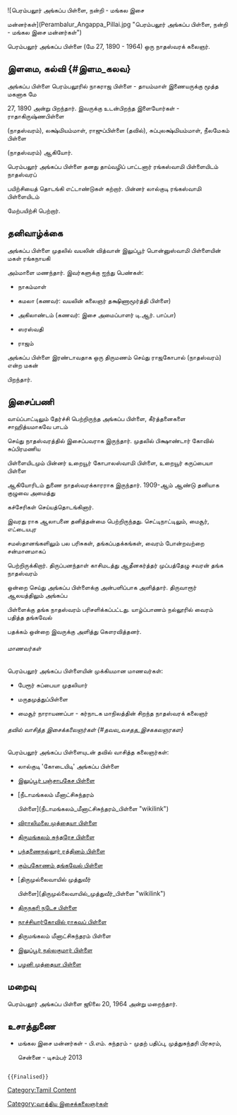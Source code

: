 ![பெரம்பலூர் அங்கப்ப பிள்ளை, நன்றி - மங்கல இசை
மன்னர்கள்](Perambalur_Angappa_Pillai.jpg "பெரம்பலூர் அங்கப்ப பிள்ளை, நன்றி - மங்கல இசை மன்னர்கள்")
பெரம்பலூர் அங்கப்ப பிள்ளை (மே 27, 1890 - 1964) ஒரு நாதஸ்வரக் கலைஞர்.

## இளமை, கல்வி {#இளம_கலவ}

அங்கப்ப பிள்ளை பெரம்பலூரில் நாகராஜ பிள்ளை - தாயம்மாள் இணையருக்கு மூத்த மகனாக மே
27, 1890 அன்று பிறந்தார். இவருக்கு உடன்பிறந்த இளையோர்கள் - ராதாகிருஷ்ணபிள்ளை
(நாதஸ்வரம்), லக்ஷ்மியம்மாள், ராஜுப்பிள்ளை (தவில்), சுப்புலக்ஷ்மியம்மாள், நீலமேகம் பிள்ளை
(நாதஸ்வரம்) ஆகியோர்.

பெரம்பலூர் அங்கப்ப பிள்ளை தனது தாய்வழிப் பாட்டனார் ரங்கஸ்வாமி பிள்ளையிடம் நாதஸ்வரப்
பயிற்சியைத் தொடங்கி எட்டாண்டுகள் கற்றார். பின்னர் லால்குடி ரங்கஸ்வாமி பிள்ளையிடம்
மேற்பயிற்சி பெற்றார்.

## தனிவாழ்க்கை

அங்கப்ப பிள்ளை முதலில் வயலின் வித்வான் இலுப்பூர் பொன்னுஸ்வாமி பிள்ளையின் மகள் ரங்கநாயகி
அம்மாளை மணந்தார். இவர்களுக்கு ஐந்து பெண்கள்:

-   நாகம்மாள்
-   கமலா (கணவர்: வயலின் கலைஞர் தக்ஷிணாமூர்த்தி பிள்ளை)
-   அகிலாண்டம் (கணவர்: இசை அமைப்பாளர் டி.ஆர். பாப்பா)
-   ஸரஸ்வதி
-   ராஜம்

அங்கப்ப பிள்ளை இரண்டாவதாக ஒரு திருமணம் செய்து ராஜகோபால் (நாதஸ்வரம்) என்ற மகன்
பிறந்தார்.

## இசைப்பணி

வாய்ப்பாட்டிலும் தேர்ச்சி பெற்றிருந்த அங்கப்ப பிள்ளை, கீர்த்தனைகளை சாஹித்யமாகவே பாடம்
செய்து நாதஸ்வரத்தில் இசைப்பவராக இருந்தார். முதலில் பிக்ஷாண்டார் கோவில் சுப்பிரமணிய
பிள்ளையிடமும் பின்னர் உறையூர் கோபாலஸ்வாமி பிள்ளை, உறையூர் கருப்பையா பிள்ளை
ஆகியோரிடம் துணை நாதஸ்வரக்காரராக இருந்தார். 1909-ஆம் ஆண்டு தனியாக குழுவை அமைத்து
கச்சேரிகள் செய்யத்தொடங்கினார்.

இவரது ராக ஆலாபனை தனித்தன்மை பெற்றிருந்தது. செட்டிநாட்டிலும், மைசூர், எட்டையபுர
சமஸ்தானங்களிலும் பல பரிசுகள், தங்கப்பதக்கங்கள், வைரம் போன்றவற்றை சன்மானமாகப்
பெற்றிருக்கிறார். திருப்பனந்தாள் காசிமடத்து ஆதீனகர்த்தர் முப்பத்தேழு சவரன் தங்க நாதஸ்வரம்
ஒன்றை செய்து அங்கப்ப பிள்ளைக்கு அன்பளிப்பாக அளித்தார். திருவாரூர் ஆலயத்திலும் அங்கப்ப
பிள்ளைக்கு தங்க நாதஸ்வரம் பரிசளிக்கப்பட்டது. யாழ்ப்பாணம் நல்லூரில் வைரம் பதித்த தங்கவேல்
பதக்கம் ஒன்றை இவருக்கு அளித்து கௌரவித்தனர்.

###### மாணவர்கள்

பெரம்பலூர் அங்கப்ப பிள்ளையின் முக்கியமான மாணவர்கள்:

-   பேரூர் சுப்பையா முதலியார்
-   மருதமுத்துப்பிள்ளை
-   மைசூர் நாராயணப்பா - கர்நாடக மாநிலத்தின் சிறந்த நாதஸ்வரக் கலைஞர்

###### தவில் வாசித்த இசைக்கலைஞர்கள் {#தவல_வசதத_இசககலஞரகள}

பெரம்பலூர் அங்கப்ப பிள்ளையுடன் தவில் வாசித்த கலைஞர்கள்:

-   லால்குடி 'கோடையிடி' அங்கப்ப பிள்ளை
-   [இலுப்பூர் பஞ்சாபகேச பிள்ளை](மலைக்கோட்டை_பஞ்சாமிப்_பிள்ளை "wikilink")
-   [நீடாமங்கலம் மீனாட்சிசுந்தரம்
    பிள்ளை](நீடாமங்கலம்_மீனாட்சிசுந்தரம்_பிள்ளை "wikilink")
-   [விராலிமலை முத்தையா பிள்ளை](விராலிமலை_முத்தையா_பிள்ளை "wikilink")
-   [திருமங்கலம் சுந்தரேச பிள்ளை](திருமங்கலம்_சுந்தரேச_பிள்ளை "wikilink")
-   [பந்தணைநல்லூர் ரத்தினம் பிள்ளை](பந்தணைநல்லூர்_ரத்தினம்_பிள்ளை_(தவில்) "wikilink")
-   [கும்பகோணம் தங்கவேல் பிள்ளை](கும்பகோணம்_தங்கவேல்_பிள்ளை "wikilink")
-   [திருமுல்லைவாயில் முத்துவீர்
    பிள்ளை](திருமுல்லைவாயில்_முத்துவீர்_பிள்ளை "wikilink")
-   [திருநகரி நடேச பிள்ளை](திருநகரி_நடேச_பிள்ளை "wikilink")
-   [நாச்சியார்கோவில் ராகவப் பிள்ளை](நாச்சியார்கோவில்_ராகவப்_பிள்ளை "wikilink")
-   திருமங்கலம் மீனாட்சிசுந்தரம் பிள்ளை
-   [இலுப்பூர் நல்லகுமார் பிள்ளை](இலுப்பூர்_நல்லகுமார்_பிள்ளை "wikilink")
-   [பழனி முத்தையா பிள்ளை](பழனி_முத்தையா_பிள்ளை "wikilink")

## மறைவு

பெரம்பலூர் அங்கப்ப பிள்ளை ஜூலை 20, 1964 அன்று மறைந்தார்.

## உசாத்துணை

-   மங்கல இசை மன்னர்கள் - பி.எம். சுந்தரம் - முதற் பதிப்பு, முத்துசுந்தரி பிரசுரம்,
    சென்னை - டிசம்பர் 2013

```{=mediawiki}
{{Finalised}}
```
[Category:Tamil Content](Category:Tamil_Content "wikilink")
[Category:வாத்திய இசைக்கலைஞர்கள்](Category:வாத்திய_இசைக்கலைஞர்கள் "wikilink")
